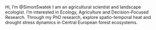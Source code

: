 Hi, I’m @SimonSwatek
I am an agricultural scientist and landscape ecologist. 
I’m interested in Ecology, Agriculture and Decision-Focused Research.
Through my PhD research, explore spatio-temporal heat and drought stress dynamics in Central European forest ecosystems.

<!---
SimonSwatek/SimonSwatek is a ✨ special ✨ repository because its `README.md` (this file) appears on your GitHub profile.
You can click the Preview link to take a look at your changes.
--->

